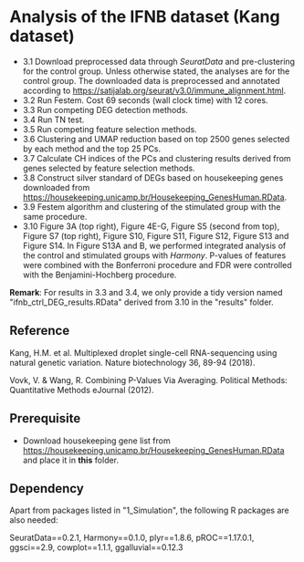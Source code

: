 # Analysis of the IFNB dataset (Kang dataset)

- 3.1 Download preprocessed data through *SeuratData* and pre-clustering for the control group. Unless otherwise stated, the analyses are for the control group. The downloaded data is preprocessed and annotated according to https://satijalab.org/seurat/v3.0/immune_alignment.html.
- 3.2 Run Festem. Cost 69 seconds (wall clock time) with 12 cores.
- 3.3 Run competing DEG detection methods.
- 3.4 Run TN test.
- 3.5 Run competing feature selection methods.
- 3.6 Clustering and UMAP reduction based on top 2500 genes selected by each method and the top 25 PCs.
- 3.7 Calculate CH indices of the PCs and clustering results derived from genes selected by feature selection methods.
- 3.8 Construct silver standard of DEGs based on housekeeping genes downloaded from https://housekeeping.unicamp.br/Housekeeping_GenesHuman.RData.
- 3.9 Festem algorithm and clustering of the stimulated group with the same procedure.
- 3.10 Figure 3A (top right), Figure 4E-G, Figure S5 (second from top), Figure S7 (top right), Figure S10, Figure S11, Figure S12, Figure S13 and Figure S14. In Figure S13A and B, we performed integrated analysis of the control and stimulated groups with *Harmony*. P-values of features were combined with the Bonferroni procedure and FDR were controlled with the Benjamini-Hochberg procedure.

**Remark**: For results in 3.3 and 3.4, we only provide a tidy version named "ifnb_ctrl_DEG_results.RData" derived from 3.10 in the "results" folder.

## Reference

Kang, H.M. et al. Multiplexed droplet single-cell RNA-sequencing using natural genetic variation. Nature biotechnology 36, 89-94 (2018).

Vovk, V. & Wang, R. Combining P-Values Via Averaging. Political Methods: Quantitative Methods eJournal (2012).

## Prerequisite

- Download housekeeping gene list from https://housekeeping.unicamp.br/Housekeeping_GenesHuman.RData and place it in **this** folder.

## Dependency

Apart from packages listed in "1_Simulation", the following R packages are also needed:

SeuratData==0.2.1, Harmony==0.1.0, plyr==1.8.6, pROC==1.17.0.1, ggsci==2.9, cowplot==1.1.1, ggalluvial==0.12.3